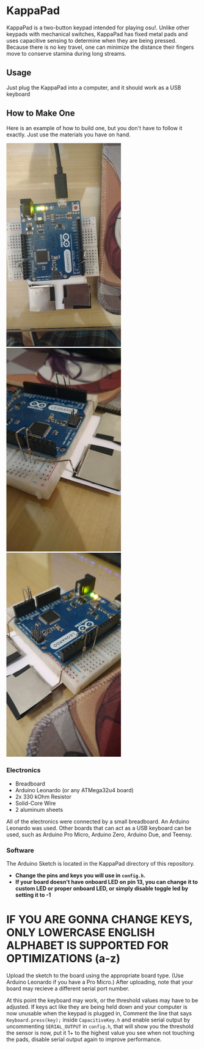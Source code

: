 # KappaPad

KappaPad is a two-button keypad intended for playing osu!. Unlike other keypads with mechanical switches, KappaPad has fixed metal pads and uses capacitive sensing to determine when they are being pressed. Because there is no key travel, one can minimize the distance their fingers move to conserve stamina during long streams.

## Usage

Just plug the KappaPad into a computer, and it should work as a USB keyboard

## How to Make One

Here is an example of how to build one, but you don't have to follow it exactly. Just use the materials you have on hand.

<img src="./images/up.jpg" width=300/>
<img src="./images/left.jpg" width=300/>
<img src="./images/right.jpg" width=300/>

### Electronics

* Breadboard
* Arduino Leonardo (or any ATMega32u4 board)
* 2x 330 kOhm Resistor
* Solid-Core Wire
* 2 aluminum sheets

All of the electronics were connected by a small breadboard. An Arduino Leonardo was used. Other boards that can act as a USB keyboard can be used, such as Arduino Pro Micro, Arduino Zero, Arduino Due, and Teensy.

### Software

The Arduino Sketch is located in the KappaPad directory of this repository.

* **Change the pins and keys you will use in `config.h`.**
* **If your board doesn't have onboard LED on pin 13, you can change it to custom LED or proper onboard LED, or simply disable toggle led by setting it to -1**

# **IF YOU ARE GONNA CHANGE KEYS, ONLY LOWERCASE ENGLISH ALPHABET IS SUPPORTED FOR OPTIMIZATIONS (a-z)**

Upload the sketch to the board using the appropriate board type. (Use Arduino Leonardo if you have a Pro Micro.) After uploading, note that your board may recieve a different serial port number.

At this point the keyboard may work, or the threshold values may have to be adjusted. If keys act like they are being held down and your computer is now unusable when the keypad is plugged in, Comment the line that says `Keyboard.press(key);` inside `CapacitiveKey.h`  and enable serial output by uncommenting `SERIAL_OUTPUT` in `config.h`, that will show you the threshold the sensor is now, put it 1+ to the highest value you see when not touching the pads, disable serial output again to improve performance.

